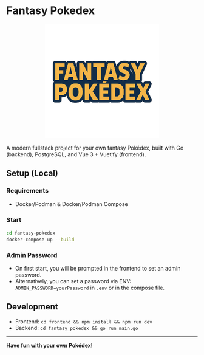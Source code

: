 
# Fantasy Pokedex
<p align="center">
  <img src="frontend/src/assets/fantasy_pokedex.png" alt="Fantasy Pokedex Logo" width="300" />
</p>

A modern fullstack project for your own fantasy Pokédex, built with Go (backend), PostgreSQL, and Vue 3 + Vuetify (frontend).

## Setup (Local)

### Requirements
- Docker/Podman & Docker/Podman Compose

### Start
```bash
cd fantasy-pokedex
docker-compose up --build
```

### Admin Password
- On first start, you will be prompted in the frontend to set an admin password.
- Alternatively, you can set a password via ENV: `ADMIN_PASSWORD=yourPassword` in `.env` or in the compose file.

## Development
- Frontend: `cd frontend && npm install && npm run dev`
- Backend: `cd fantasy_pokedex && go run main.go`

---

**Have fun with your own Pokédex!**
